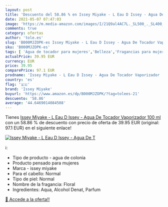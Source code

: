 ```yaml
---
layout: post
title: 'Descuento del 58.86 % en Issey Miyake - L Eau D Issey - Agua De T'
date: 2021-05-07 07:47:03
image: 'https://m.media-amazon.com/images/I/21Q9al4AC7L._SL500_._SL400_.jpg'
comments: true
category: ofertas
author: 'tole.es'
slug: 'B000MJZOPK-es Issey Miyake - L Eau D Issey - Agua De Tocador Vaporizador...'
sku: 'B000MJZOPK-es'
tags: [ 'Agua de tocador para mujeres','Belleza','Fragancias para mujeres','Perfumes y fragancias','agua','de','issey miyake','tocador', ]
actualPrice: 39.95 EUR
currency: EUR
price: 39.95
comparePrice: 97.1 EUR
prodname: 'Issey Miyake - L Eau D Issey - Agua De Tocador Vaporizador  100 ml'
country: 'es'
flag: '🇪🇸'
brand: 'Issey Miyake'
buyurl: 'https://www.amazon.es/dp/B000MJZOPK/?tag=tolees-21'
descuento: '58.86'
average: '44.6469014084508'
---
```


Tienes [Issey Miyake - L Eau D Issey - Agua De Tocador Vaporizador  100 ml](https://www.amazon.es/dp/B000MJZOPK/?tag=tolees-21) con un 58.86 % de descuento con precio de oferta de 39.95 EUR (original: 97.1 EUR) en el siguiente enlace!

[![Issey Miyake - L Eau D Issey - Agua De T](https://m.media-amazon.com/images/I/21Q9al4AC7L._SL500_._SL400_.jpg)](https://www.amazon.es/dp/B000MJZOPK/?tag=tolees-21)

ℹ️:

- Tipo de producto - agua de colonia
- Producto pensado para mujeres
- Marca - issey miyake
- Para el cabello: Normal
- Tipo de piel: Normal
- Nombre de la fragancia: Floral
- Ingredientes: Aqua, Alcohol Denat, Parfum

[🛒 Accede a la oferta!!](https://www.amazon.es/dp/B000MJZOPK/?tag=tolees-21)
